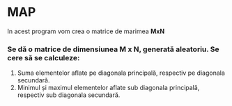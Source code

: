 # MAP
In acest program vom crea o matrice de marimea **MxN**

### Se dă o matrice de dimensiunea M x N, generată aleatoriu. Se cere să se calculeze:
1. Suma elementelor aflate pe diagonala principală, 
respectiv pe diagonala secundară. 
2. Minimul și maximul elementelor aflate sub diagonala principală,
respectiv sub diagonala secundară.